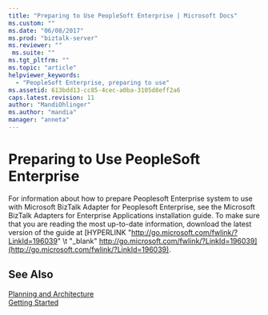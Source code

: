 ```yaml
---
title: "Preparing to Use PeopleSoft Enterprise | Microsoft Docs"
ms.custom: ""
ms.date: "06/08/2017"
ms.prod: "biztalk-server"
ms.reviewer: ""
 ms.suite: ""
ms.tgt_pltfrm: ""
ms.topic: "article"
helpviewer_keywords: 
  - "PeopleSoft Enterprise, preparing to use"
ms.assetid: 613bdd13-cc85-4cec-a0ba-3105d8eff2a6
caps.latest.revision: 11
author: "MandiOhlinger"
ms.author: "mandia"
manager: "anneta"
---
```

# Preparing to Use PeopleSoft Enterprise
For information about how to prepare Peoplesoft Enterprise system to use with Microsoft BizTalk Adapter for Peoplesoft Enterprise, see the Microsoft BizTalk Adapters for Enterprise Applications installation guide. To make sure that you are reading the most up-to-date information, download the latest version of the guide at [HYPERLINK "http://go.microsoft.com/fwlink/?LinkId=196039" \t "_blank" http://go.microsoft.com/fwlink/?LinkId=196039](http://go.microsoft.com/fwlink/?LinkId=196039).  
  
## See Also  
 [Planning and Architecture](../core/planning-and-architecture13.md)   
 [Getting Started](../core/getting-started-with-biztalk-adapter-for-peoplesoft-enterprise.md)